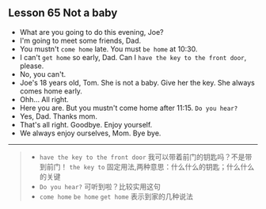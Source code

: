 ## Lesson 65 Not a baby

- What are you going to do this evening, Joe?
- I'm going to meet some friends, Dad.
- You mustn't `come home` late. You must `be home` at 10:30.
- I can't `get home` so early, Dad. Can I `have the key to the front door`, please.
- No, you can't.
- Joe's 18 years old, Tom. She is not a baby. Give her the key. She always comes home early.
- Ohh... All right.
- Here you are. But you mustn't come home after 11:15. `Do you hear?`
- Yes, Dad. Thanks mom.
- That's all right. Goodbye. Enjoy yourself.
- We always enjoy ourselves, Mom. Bye bye. 

---

> - `have the key to the front door` 我可以带着前门的钥匙吗？不是带到前门！
`the key to` 固定用法,两种意思：什么什么的钥匙；什么什么的关键
> - `Do you hear?` 可听到啦？比较实用这句
> - `come home` `be home` `get home` 表示到家的几种说法
